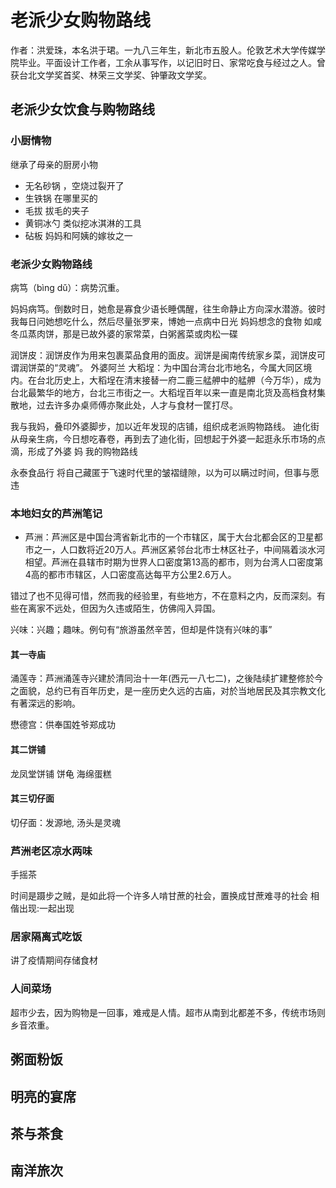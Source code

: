 # 老派少女购物路线

作者：洪爱珠，本名洪于珺。一九八三年生，新北市五股人。伦敦艺术大学传媒学院毕业。平面设计工作者，工余从事写作，以记旧时日、家常吃食与经过之人。曾获台北文学奖首奖、林荣三文学奖、钟肇政文学奖。
##  老派少女饮食与购物路线

### 小厨情物
继承了母亲的厨房小物
- 无名砂锅 ，空烧过裂开了
- 生铁锅 在哪里买的
- 毛拔 拔毛的夹子 
- 黄铜冰勺 类似挖冰淇淋的工具
- 砧板 妈妈和阿姨的嫁妆之一

### 老派少女购物路线

病笃（bìnɡ dǔ）：病势沉重。

妈妈病笃。倒数时日，她愈是寡食少语长睡偶醒，往生命静止方向深水潜游。彼时我每日问她想吃什么，然后尽量张罗来，博她一点病中日光
妈妈想念的食物 如咸冬瓜蒸肉饼，那是已故外婆的家常菜，白粥酱菜或肉松一碟

润饼皮：润饼皮作为用来包裹菜品食用的面皮。润饼是闽南传统家乡菜，润饼皮可谓润饼菜的“灵魂”。
外婆阿兰 
大稻埕：为中国台湾台北市地名，今属大同区境内。在台北历史上，大稻埕在清末接替一府二鹿三艋舺中的艋舺（今万华），成为台北最繁华的地方，台北三市街之一。大稻埕百年以来一直是南北货及高档食材集散地，过去许多办桌师傅亦聚此处，人才与食材一筐打尽。

我与我妈，叠印外婆脚步，加以近年发现的店铺，组织成老派购物路线。
迪化街
从母亲生病，今日想吃春卷，再到去了迪化街，回想起于外婆一起逛永乐市场的点滴，形成了外婆 妈 我的购物路线

永泰食品行
将自己藏匿于飞速时代里的皱褶缝隙，以为可以瞒过时间，但事与愿违

### 本地妇女的芦洲笔记

- 芦洲：芦洲区是中国台湾省新北市的一个市辖区，属于大台北都会区的卫星都市之一，人口数将近20万人。芦洲区紧邻台北市士林区社子，中间隔着淡水河相望。芦洲在县辖市时期为世界人口密度第13高的都市，则为台湾人口密度第4高的都市市辖区，人口密度高达每平方公里2.6万人。

错过了也不见得可惜，然而我的经验里，有些地方，不在意料之内，反而深刻。有些在离家不远处，但因为久违或陌生，仿佛闯入异国。

兴味：兴趣；趣味。例句有“旅游虽然辛苦，但却是件饶有兴味的事”

#### 其一寺庙
涌莲寺：芦洲涌莲寺兴建於清同治十一年(西元一八七二)，之後陆续扩建整修於今之面貌，总约已有百年历史，是一座历史久远的古庙，对於当地居民及其宗教文化有著深远的影响。

懋德宫：供奉国姓爷郑成功

#### 其二饼铺
龙凤堂饼铺 饼龟 海绵蛋糕

#### 其三切仔面
切仔面：发源地, 汤头是灵魂
### 芦洲老区凉水两味
手摇茶

时间是蹑步之贼，是如此将一个许多人啃甘蔗的社会，置换成甘蔗难寻的社会
相偕出现:一起出现
### 居家隔离式吃饭
讲了疫情期间存储食材

### 人间菜场
超市少去，因为购物是一回事，难戒是人情。超市从南到北都差不多，传统市场则乡音浓重。

## 粥面粉饭
## 明亮的宴席

## 茶与茶食
## 南洋旅次















